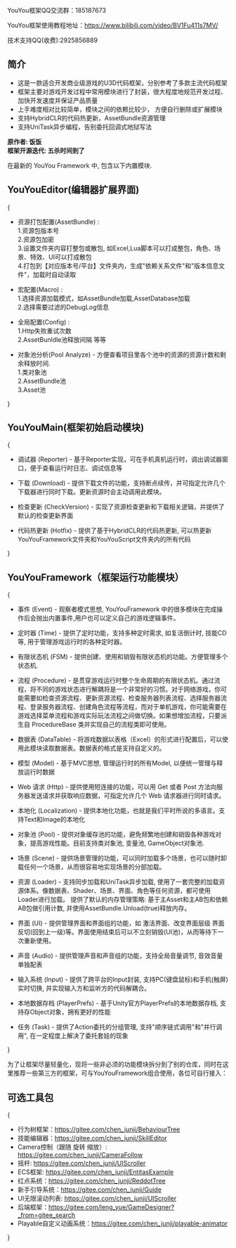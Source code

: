 YouYou框架QQ交流群：185187673 <br>

YouYou框架使用教程地址：https://www.bilibili.com/video/BV1Fu411s7MV/ <br>

技术支持QQ(收费):2925856889 <br>

 **简介** 
------------
- 这是一款适合开发商业级游戏的U3D代码框架，分别参考了多款主流代码框架 <br>
- 框架主要对游戏开发过程中常用模块进行了封装，很大程度地规范开发过程、加快开发速度并保证产品质量 <br>
- 上手难度相对比较简单，模块之间的依赖比较少， 方便自行删除或扩展模块 <br>
- 支持HybridCLR的代码热更新，AssetBundle资源管理 <br>
- 支持UniTask异步编程，告别委托回调式地狱写法 <br>

 **原作者: 饭饭**<br>
 **框架开源迭代: 五杀时间到了** 

在最新的 YouYou Framework 中, 包含以下内置模块. 

 **YouYouEditor(编辑器扩展界面)**
------------------------------------
{
- 资源打包配置(AssetBundle) : <br>
1.资源包版本号<br>
2.资源包加密<br>
3.设置文件夹内容打整包或散包, 如Excel,Lua脚本可以打成整包，角色、场景、特效、UI可以打成散包<br>
4.打包到【对应版本号/平台】文件夹内，生成"依赖关系文件"和"版本信息文件"，加载时自动读取

- 宏配置(Macro) : <br>
1.选择资源加载模式，如AssetBundle加载,AssetDatabase加载<br>
2.选择需要过滤的DebugLog信息

- 全局配置(Config) : <br>
1.Http失败重试次数<br>
2.AssetBunldle池释放间隔 等等

- 对象池分析(Pool Analyze) - 方便查看项目里各个池中的资源的资源计数和剩余释放时间.<br>
1.类对象池 <br>
2.AssetBundle池 <br>
3.Asset池

}

**YouYouMain(框架初始启动模块)**
---------------------------------------
{
- 调试器 (Reporter) - 基于Reporter实现，可在手机真机运行时，调出调试器窗口，便于查看运行时日志、调试信息等

- 下载 (Download) - 提供下载文件的功能，支持断点续传，并可指定允许几个下载器进行同时下载。更新资源时会主动调用此模块。

- 检查更新 (CheckVersion) - 实现了资源检查更新和下载相关逻辑，并提供了默认的检查更新界面

- 代码热更新 (Hotfix) - 提供了基于HybridCLR的代码热更新, 可以热更新YouYouFramework文件夹和YouYouScript文件夹内的所有代码

}

 **YouYouFramework（框架运行功能模块）**
---------------------------------------
{
- 事件 (Event) - 观察者模式思想, YouYouFramework 中的很多模块在完成操作后会抛出内置事件,用户也可以定义自己的游戏逻辑事件。

- 定时器 (Time) - 提供了定时功能，支持多种定时需求, 如复活倒计时, 技能CD等, 用于管理游戏运行时的各种定时器。

- 有限状态机 (FSM) - 提供创建、使用和销毁有限状态机的功能。方便管理多个状态机.

- 流程 (Procedure) - 是贯穿游戏运行时整个生命周期的有限状态机。通过流程，将不同的游戏状态进行解耦将是一个非常好的习惯。对于网络游戏，你可能需要如检查资源流程、更新资源流程、检查服务器列表流程、选择服务器流程、登录服务器流程、创建角色流程等流程，而对于单机游戏，你可能需要在游戏选择菜单流程和游戏实际玩法流程之间做切换。如果想增加流程，只要派生自 ProcedureBase 类并实现自己的流程类即可使用。

- 数据表 (DataTable) - 将游戏数据以表格（Excel）的形式进行配置后，可以使用此模块读取数据表。数据表的格式是支持自定义的。

- 模型 (Model) - 基于MVC思想, 管理运行时的所有Model, 以便统一管理与释放运行时数据

- Web 请求 (Http) - 提供使用短连接的功能，可以用 Get 或者 Post 方法向服务器发送请求并获取响应数据，可指定允许几个 Web 请求器进行同时请求。

- 本地化 (Localization) - 提供本地化功能，也就是我们平时所说的多语言。支持Text和Image的本地化

- 对象池 (Pool) - 提供对象缓存池的功能，避免频繁地创建和销毁各种游戏对象，提高游戏性能。目前支持类对象池, 变量池, GameObject对象池.

- 场景 (Scene) - 提供场景管理的功能，可以同时加载多个场景，也可以随时卸载任何一个场景，从而很容易地实现场景的分部加载。

- 资源 (Loader) - 支持同步加载和UniTask异步加载, 使用了一套完整的加载资源体系。像数据表、Shader、场景、界面、角色等任何资源，都可使用Loader进行加载。 提供了默认的内存管理策略: 基于主Asset和主AB包和依赖AB包做引用计数, 并使用AssetBundle.Unload(true)释放内存。

- 界面 (UI) - 提供管理界面和界面组的功能，如 激活界面、改变界面层级 界面反切(回到上一级)等。界面使用结束后可以不立刻销毁(UI池)，从而等待下一次重新使用。

- 声音 (Audio) - 提供管理声音和声音组的功能，支持全局音量调节, 音效音量单独配表

- 输入系统 (Input) - 提供了跨平台的Input封装, 支持PC(键盘鼠标)和手机(触屏)实时切换, 并实现输入方和监听方的代码解耦合。

- 本地数据存档 (PlayerPrefs) - 基于Unity官方PlayerPrefs的本地数据存档, 支持存Object对象，拥有更好的性能

- 任务 (Task) - 提供了Action委托的分组管理, 支持"顺序链式调用"和"并行调用", 在一定程度上解决了委托套娃的现象 

}

为了让框架尽量轻量化，现将一些非必须的功能模块拆分到了别的仓库，同时在这里推荐一些第三方的框架，可与YouYouFramework组合使用，各位可自行接入：

 **可选工具包** 
------------------------------------
{
- 行为树框架：https://gitee.com/chen_junji/BehaviourTree
- 技能编辑器：https://gitee.com/chen_junji/SkillEditor
- Camera控制（跟随 旋转 缩放）: https://gitee.com/chen_junji/CameraFollow
- 摇杆: https://gitee.com/chen_junji/UIScroller
- ECS框架: https://gitee.com/chen_junji/EntitasExample
- 红点系统：https://gitee.com/chen_junji/ReddotTree
- 新手引导系统：https://gitee.com/chen_junji/Guide
- UI无限滚动列表: https://gitee.com/chen_junji/UIScroller
- 后端框架：https://gitee.com/leng_yue/GameDesigner?_from=gitee_search <br>
- Playable自定义动画系统：https://gitee.com/chen_junji/playable-animator

} 
